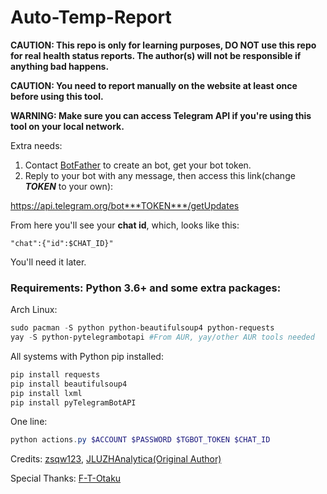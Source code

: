 # Auto-Temp-Report

**CAUTION: This repo is only for learning purposes, DO NOT use this repo for real health status reports. The author(s) will not be responsible if anything bad happens.**

**CAUTION: You need to report manually on the website at least once before using this tool.**

**WARNING: Make sure you can access Telegram API if you're using this tool on your local network.**

Extra needs:
1. Contact [BotFather](https://t.me/BotFather) to create an bot, get your bot token.
2. Reply to your bot with any message, then access this link(change ***TOKEN*** to your own):

https://api.telegram.org/bot***TOKEN***/getUpdates

From here you'll see your **chat id**, which, looks like this:

`"chat":{"id":$CHAT_ID}"` 

You'll need it later.

### Requirements: Python 3.6+ and some extra packages:

Arch Linux:
```powershell
sudo pacman -S python python-beautifulsoup4 python-requests
yay -S python-pytelegrambotapi #From AUR, yay/other AUR tools needed
```

All systems with Python pip installed:
```powershell
pip install requests
pip install beautifulsoup4
pip install lxml
pip install pyTelegramBotAPI
```

One line:
```powershell
python actions.py $ACCOUNT $PASSWORD $TGBOT_TOKEN $CHAT_ID
```

Credits: [zsqw123](https://github.com/zsqw123/Automatic-Health-Card), [JLUZHAnalytica(Original Author)](https://github.com/JLUZHAnalytica/Automatic-Health-Card)

Special Thanks: [F-T-Otaku](https://github.com/F-T-Otaku/Auto-Health-Report)
